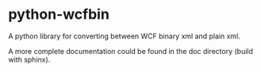 python-wcfbin
=============

A python library for converting between WCF binary xml and plain xml.

A more complete documentation could be found in the doc directory (build with sphinx).
